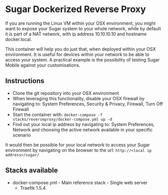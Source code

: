 # Sugar Dockerized Reverse Proxy
If you are running the Linux VM within your OSX environment, you might want to expose your Sugar system to your whole network, while by default it is part of a NAT network, with ip address 10.10.10.10 and hostname docker.local.

This container will help you do just that, when deployed within your OSX environment. It is useful for devices within your network to be able to access your system. A practical example is the possibility of testing Sugar Mobile against your customisations.

## Instructions
* Clone the git repository into your OSX environment
* When leveraging this functionality, disable your OSX firewall by navigating to: System Preferences, Security & Privacy, Firewall, Turn Off Firewall
* Start the container with: `docker-compose -f stacks/reverseproxy/docker-compose.yml up -d`
* Find out your local ip address by navigating to: System Preferences, Network and choosing the active network available in your specific scenario

It would then be possible for your local network to access your Sugar environment by navigating on the browser to the url: `http://<local ip address>/sugar/`

## Stacks available
* docker-compose.yml - Main reference stack - Single web server
    * Traefik 1.5.4
